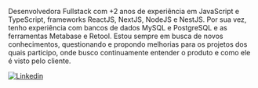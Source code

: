 Desenvolvedora Fullstack com +2 anos de experiência em JavaScript e TypeScript, frameworks ReactJS, NextJS, NodeJS e NestJS. Por sua vez, tenho experiência com bancos de dados MySQL e PostgreSQL e as ferramentas Metabase e Retool. Estou sempre em busca de novos conhecimentos, questionando e propondo melhorias para os projetos dos quais participo, onde busco continuamente entender o produto e como ele é visto pelo cliente.

[![Linkedin](https://img.shields.io/badge/-LinkedIn-blue?style=flat-square&logo=Linkedin&logoColor=white&link=https://www.linkedin.com/in/maise-damasceno)](https://www.linkedin.com/in/maise-damasceno)
